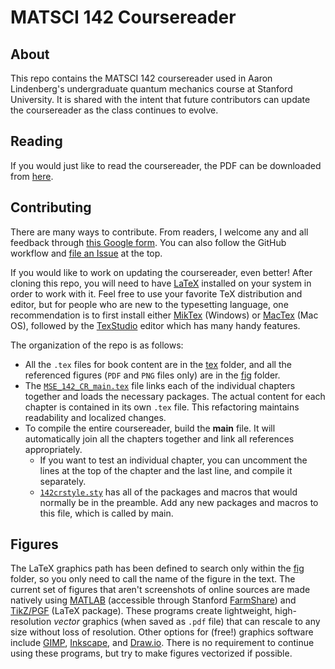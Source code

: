 # MATSCI 142 Coursereader

## About
This repo contains the MATSCI 142 coursereader used in Aaron Lindenberg's undergraduate quantum mechanics course at Stanford University. It is shared with the intent that future contributors can update the coursereader as the class continues to evolve. 

## Reading
If you would just like to read the coursereader, the PDF can be downloaded from [here](tex/MSE_142_CR_main.pdf).

## Contributing
There are many ways to contribute. From readers, I welcome any and all feedback through [this Google form](https://docs.google.com/forms/d/e/1FAIpQLSfBslPX-CTW2bvkPTJsWzHlVSHXC_u8ixhXTY8gSjVxzC-yyA/viewform). You can also follow the GitHub workflow and [file an Issue](https://github.com/enze-chen/mse_142_cr/issues) at the top.

If you would like to work on updating the coursereader, even better! After cloning this repo, you will need to have [LaTeX]("http://www.latex-project.org/") installed on your system in order to work with it. Feel free to use your favorite TeX distribution and editor, but for people who are new to the typesetting language, one recommendation is to first install either [MikTex](https://miktex.org/) (Windows) or [MacTex](http://tug.org/mactex/) (Mac OS), followed by the [TexStudio](http://texstudio.sourceforge.net/) editor which has many handy features.

The organization of the repo is as follows:
* All the `.tex` files for book content are in the [tex](./tex/) folder, and all the referenced figures (`PDF` and `PNG` files only) are in the [fig](./fig/) folder.
* The [`MSE_142_CR_main.tex`](./tex/MSE_142_CR_main.tex) file links each of the individual chapters together and loads the necessary packages. The actual content for each chapter is contained in its own `.tex` file. This refactoring maintains readability and localized changes.
* To compile the entire coursereader, build the **main** file. It will automatically join all the chapters together and link all references appropriately.
    * If you want to test an individual chapter, you can uncomment the lines at the top of the chapter and the last line, and compile it separately.
    * [`142crstyle.sty`](./tex/142crstyle.sty) has all of the packages and macros that would normally be in the preamble. Add any new packages and macros to this file, which is called by main.

## Figures
The LaTeX graphics path has been defined to search only within the [fig](./fig/) folder, so you only need to call the name of the figure in the text. The current set of figures that aren't screenshots of online sources are made natively using [MATLAB](https://www.mathworks.com/products/matlab.html) (accessible through Stanford [FarmShare](https://web.stanford.edu/group/farmshare/cgi-bin/wiki/index.php/MATLAB)) and [TikZ/PGF](http://www.texample.net/tikz/) (LaTeX package). These programs create lightweight, high-resolution *vector* graphics (when saved as `.pdf` file) that can rescale to any size without loss of resolution. Other options for (free!) graphics software include [GIMP](https://www.gimp.org/), [Inkscape](https://inkscape.org/), and [Draw.io](https://www.draw.io/). There is no requirement to continue using these programs, but try to make figures vectorized if possible.
